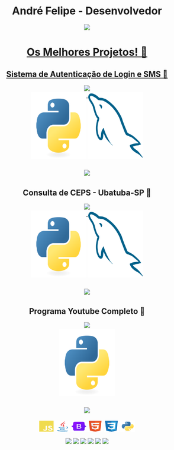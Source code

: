 
</div>
<div align="center">
  <h1> André Felipe - Desenvolvedor</h1>
</div>
<div align="center">
  <a href="https://github.com/andrebr45">
  <img height="180em" src="https://github-readme-stats.vercel.app/api?username=andrebr45&show_icons=true&theme=dracula&include_all_commits=true&count_private=true"/>
   <h1>Os Melhores Projetos! 👋</h1>
</div>
  <div align="center">
  <h2> Sistema de Autenticação de Login e SMS 👋</h2>
</div>
<div align="center" border="5px">
  <div align="center">
  <a href="https://www.youtube.com/watch?v=VD5e2SfEiF0&t=326s">
  <img height="350em" src="https://v1.padlet.pics/1/image.webp?t=c_limit%2Cdpr_1%2Ch_657%2Cw_1366&url=https%3A%2F%2Fpadlet-uploads.storage.googleapis.com%2F1285543771%2Ff36e7ff6dac6d9cc347d884ca2c9f262%2Fgit.png"/>
   <br>
  <img align="top" alt="Rafa-Python" height="180em" width="150" src="https://raw.githubusercontent.com/devicons/devicon/master/icons/python/python-original.svg">
  <img align="top" alt="Rafa-Python" height="180em" width="150" src="https://raw.githubusercontent.com/devicons/devicon/master/icons/mysql/mysql-original.svg">
</div>
<div>
    <h2> </h2>
    <a href="https://github.com/andrebr45/Youtube" target="_blank"><img src="https://img.shields.io/badge/YouTube-FF0000?style=for-the-badge&logo=youtube&logoColor=white" target="_blank"></a>

</div>
  <div align="center">
  <h2> Consulta de CEPS - Ubatuba-SP 👋</h2>
</div>
<div align="center">
  <div align="center">
  <a href="https://github.com/andrebr45">
  <img height="350em" src="https://v1.padlet.pics/1/image.webp?t=c_limit%2Cdpr_1%2Ch_657%2Cw_1366&url=https%3A%2F%2Fpadlet-uploads.storage.googleapis.com%2F1285543771%2Fc564f7b9e943347793ac997cffc81916%2Fgit_p.png"/>
   <br>
  <img align="top" alt="Rafa-Python" height="180em" width="150" src="https://raw.githubusercontent.com/devicons/devicon/master/icons/python/python-original.svg">
  <img align="top" alt="Rafa-Python" height="180em" width="150" src="https://raw.githubusercontent.com/devicons/devicon/master/icons/mysql/mysql-original.svg">
</div>
<div>
    <h2> </h2>
    <a href="https://youtu.be/zzkwYqekBGY" target="_blank"><img src="https://img.shields.io/badge/YouTube-FF0000?style=for-the-badge&logo=youtube&logoColor=white" target="_blank"></a>
  
  
</div>
  <div align="center">
  <h2> Programa Youtube Completo 👋</h2>
</div>
<div align="center">
  <div align="center">
  <a href="https://github.com/andrebr45">
  <img height="300em" src="https://v1.padlet.pics/1/image.webp?t=c_limit%2Cdpr_1%2Ch_223%2Cw_346&url=https%3A%2F%2Fpadlet-uploads.storage.googleapis.com%2F1285543771%2F8585666b76e0dba291f9414987678b8d%2Fyoutube.PNG"/>
   <br>
  <img align="top" alt="Rafa-Python" height="180em" width="150" src="https://raw.githubusercontent.com/devicons/devicon/master/icons/python/python-original.svg">
</div>
<div>
    <h2> </h2>
    <a href="https://github.com/andrebr45/Youtube" target="_blank"><img src="https://img.shields.io/badge/Github-ABABAB?style=for-the-badge&logo=twitch&logoColor=white" target="_blank"></a>
  
  
<div style="display: inline_block"><br>
  <img align="center" alt="Rafa-Js" height="30" width="40" src="https://raw.githubusercontent.com/devicons/devicon/master/icons/javascript/javascript-plain.svg">
  <img align="center" alt="Rafa-Ts" height="30" width="40" src="https://raw.githubusercontent.com/devicons/devicon/master/icons/java/java-original.svg">
  <img align="center" alt="Rafa-React" height="30" width="40" src="https://raw.githubusercontent.com/devicons/devicon/master/icons/bootstrap/bootstrap-original.svg">
  <img align="center" alt="Rafa-HTML" height="30" width="40" src="https://raw.githubusercontent.com/devicons/devicon/master/icons/html5/html5-original.svg">
  <img align="center" alt="Rafa-CSS" height="30" width="40" src="https://raw.githubusercontent.com/devicons/devicon/master/icons/css3/css3-original.svg">
  <img align="center" alt="Rafa-Python" height="30" width="40" src="https://raw.githubusercontent.com/devicons/devicon/master/icons/python/python-original.svg">


<div>
  <br>
<div>
  <a href="https://www.youtube.com/channel/UCIScdxrwhEAu0AuALCHq3AA" target="_blank"><img src="https://img.shields.io/badge/YouTube-FF0000?style=for-the-badge&logo=youtube&logoColor=white" target="_blank"></a>
  <a href="https://instagram.com/" target="_blank"><img src="https://img.shields.io/badge/-Instagram-%23E4405F?style=for-the-badge&logo=instagram&logoColor=white" target="_blank"></a>
 	<a href="https://www.twitch.tv/" target="_blank"><img src="https://img.shields.io/badge/Twitch-9146FF?style=for-the-badge&logo=twitch&logoColor=white" target="_blank"></a>
 <a href="https://discord.gg/" target="_blank"><img src="https://img.shields.io/badge/Discord-7289DA?style=for-the-badge&logo=discord&logoColor=white" target="_blank"></a> 
  <a href = "mailto:andrefelipeferretti7488@gmail.com"><img src="https://img.shields.io/badge/-Gmail-%23333?style=for-the-badge&logo=gmail&logoColor=white" target="_blank"></a>
  <a href="https://www.linkedin.com/in/andr%C3%A9-felipe-lanzilotti-ferretti-5a5176202" target="_blank"><img src="https://img.shields.io/badge/-LinkedIn-%230077B5?style=for-the-badge&logo=linkedin&logoColor=white" target="_blank"></a> 
 
</div>


